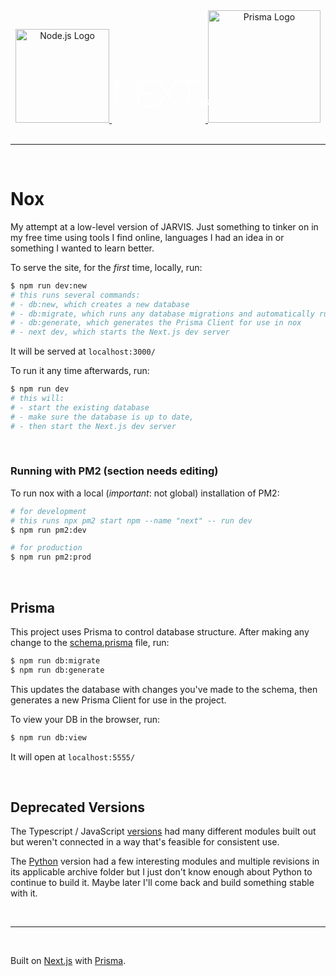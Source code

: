 <center>
  <a href="https://github.com/nodejs" target="blank">
    <img src="https://nodejs.org/static/images/logo-light.svg" width="150" alt="Node.js Logo" />
  </a>

  <!-- next js -->
  <a href="https://github.com/vercel/next.js" target="blank">
    <svg style="transform: translateX(4%); shape-rendering: auto;" version="1.1" viewBox="0 0 148 90" width="150" xmlns:xlink="http://www.w3.org/1999/xlink"><path d="M34.992 23.495h27.855v2.219H37.546v16.699h23.792v2.219H37.546v18.334h25.591v2.219H34.992v-41.69zm30.35 0h2.96l13.115 18.334 13.405-18.334L113.055.207 83.1 43.756l15.436 21.429H95.46L81.417 45.683 67.316 65.185h-3.018L79.85 43.756 65.343 23.495zm34.297 2.219v-2.219h31.742v2.219h-14.623v39.47h-2.554v-39.47H99.64zM.145 23.495h3.192l44.011 66.003L29.16 65.185 2.814 26.648l-.116 38.537H.145v-41.69zm130.98 38.801c-.523 0-.914-.405-.914-.928 0-.524.391-.929.913-.929.528 0 .913.405.913.929 0 .523-.385.928-.913.928zm2.508-2.443H135c.019.742.56 1.24 1.354 1.24.888 0 1.391-.535 1.391-1.539v-6.356h1.391v6.362c0 1.808-1.043 2.849-2.77 2.849-1.62 0-2.732-1.01-2.732-2.556zm7.322-.08h1.379c.118.853.95 1.395 2.149 1.395 1.117 0 1.937-.58 1.937-1.377 0-.685-.521-1.097-1.708-1.377l-1.155-.28c-1.62-.38-2.36-1.166-2.36-2.487 0-1.602 1.304-2.668 3.26-2.668 1.82 0 3.15 1.066 3.23 2.58h-1.354c-.13-.828-.85-1.346-1.894-1.346-1.1 0-1.832.53-1.832 1.34 0 .642.472 1.01 1.64 1.284l.987.243c1.838.43 2.596 1.178 2.596 2.53 0 1.72-1.33 2.799-3.453 2.799-1.987 0-3.323-1.029-3.422-2.637z" fill="#fff" fill-rule="nonzero"></path></svg>
  </a>

  <!-- <a href="https://github.com/postgres" target="blank">
    <img src="assets/elephant.png" height="135" width="135" alt="PostgreSQL Logo" />
  </a> -->

  <!-- prisma -->
  <a href="https://github.com/prisma/" target="blank">
    <img src="https://images2.prisma.io/footer-logo.png" alt="Prisma Logo" width="180" >
  </a>
</center>

<br />
<hr />
<br />


# Nox
My attempt at a low-level version of JARVIS. Just something to tinker on in my free time using tools I find online, languages I had an idea in or something I wanted to learn better.

To serve the site, for the *first* time, locally, run:
```bash
$ npm run dev:new
# this runs several commands:
# - db:new, which creates a new database
# - db:migrate, which runs any database migrations and automatically runs the seeder
# - db:generate, which generates the Prisma Client for use in nox
# - next dev, which starts the Next.js dev server
```

It will be served at `localhost:3000/`

To run it any time afterwards, run:
```bash
$ npm run dev
# this will:
# - start the existing database
# - make sure the database is up to date,
# - then start the Next.js dev server
```

<br />

### Running with PM2 (section needs editing)
To run nox with a local (*important*: not global) installation of PM2:
```bash
# for development
# this runs npx pm2 start npm --name "next" -- run dev
$ npm run pm2:dev

# for production
$ npm run pm2:prod
```

<br />

## Prisma

This project uses Prisma to control database structure. After making any change to the [schema.prisma](/prisma/schema.prisma) file, run:
```bash
$ npm run db:migrate
$ npm run db:generate
```
This updates the database with changes you've made to the schema, then generates a new Prisma Client for use in the project.

To view your DB in the browser, run:
```bash
$ npm run db:view
```
It will open at `localhost:5555/`

<br />

## Deprecated Versions
The Typescript / JavaScript [versions](/archive/typescript/) had many different modules built out but weren't connected in a way that's feasible for consistent use. 

The [Python](/archive/python/) version had a few interesting modules and multiple revisions in its applicable archive folder but I just don't know enough about Python to continue to build it. Maybe later I'll come back and build something stable with it.

<br />
<hr />
<br />

Built on [Next.js](https://nextjs.org/) with [Prisma](https://www.prisma.io/).
